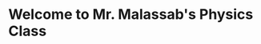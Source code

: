 <!DOCTYPE html>
<html>
<head>
  <title> My first Website</title>
</head>
<body>
<h1>Welcome to Mr. Malassab's Physics Class</h1>

